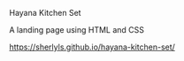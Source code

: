 Hayana Kitchen Set

A landing page using HTML and CSS

https://sherlyls.github.io/hayana-kitchen-set/
